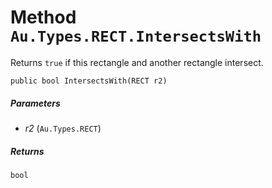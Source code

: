 # Method `Au.Types.RECT.IntersectsWith`

Returns `true` if this rectangle and another rectangle intersect.

```
public bool IntersectsWith(RECT r2)
```

##### Parameters

- *r2*  (`Au.Types.RECT`)

##### Returns

`bool`